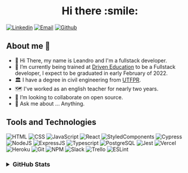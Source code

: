<h1 align="center">Hi there :smile: </h1>

[![Linkedin](https://img.shields.io/badge/LinkedIn-0077B5?style=for-the-badge&logo=linkedin&logoColor=white)](https://www.linkedin.com/in/leandrodcs)
[![Email](https://img.shields.io/badge/Gmail-D14836?style=for-the-badge&logo=gmail&logoColor=white)](mailto:eng.leandrodcs@gmail.com)
[![Github](https://img.shields.io/badge/GitHub-100000?style=for-the-badge&logo=github&logoColor=white)](https://github.com/leandrodcs)


## About me :speech_balloon:

- 👋 Hi There, my name is Leandro and I'm a fullstack developer.
- 🔭 I’m currently being trained at [Driven Education](https://www.driven.com.br/) to be a Fullstack developer, I expect to be graduated in early February of 2022.
- :classical_building: I have a degree in civil engineering from [UTFPR](http://www.utfpr.edu.br/).
- :world_map: I've worked as an english teacher for nearly two years.
- 👯 I’m looking to collaborate on open source.
- 💬 Ask me about ... Anything.

## Tools and Technologies

![HTML](https://img.shields.io/badge/HTML5-E34F26?style=for-the-badge&logo=html5&logoColor=white)
![CSS](https://img.shields.io/badge/CSS3-1572B6?style=for-the-badge&logo=css3&logoColor=white)
![JavaScript](https://img.shields.io/badge/JavaScript-323330?style=for-the-badge&logo=javascript&logoColor=F7DF1E)
![React](https://img.shields.io/badge/React-20232A?style=for-the-badge&logo=react&logoColor=61DAFB)
![StyledComponents](https://img.shields.io/badge/styled--components-DB7093?style=for-the-badge&logo=styled-components&logoColor=white)
![Cypress](https://img.shields.io/badge/Cypress-17202C?style=for-the-badge&logo=cypress&logoColor=white)
![NodeJS](https://img.shields.io/badge/Node.js-339933?style=for-the-badge&logo=nodedotjs&logoColor=white)
![ExpressJS](https://img.shields.io/badge/Express.js-000000?style=for-the-badge&logo=express&logoColor=white)
![Typescript](https://img.shields.io/badge/TypeScript-007ACC?style=for-the-badge&logo=typescript&logoColor=white)
![PostgreSQL](https://img.shields.io/badge/PostgreSQL-316192?style=for-the-badge&logo=postgresql&logoColor=white)
![Jest](https://img.shields.io/badge/Jest-C21325?style=for-the-badge&logo=jest&logoColor=white)
![Vercel](https://img.shields.io/badge/Vercel-000000?style=for-the-badge&logo=vercel&logoColor=white)
![Heroku](https://img.shields.io/badge/Heroku-430098?style=for-the-badge&logo=heroku&logoColor=white)
![Git](https://img.shields.io/badge/GIT-E44C30?style=for-the-badge&logo=git&logoColor=white)
![NPM](https://img.shields.io/badge/npm-CB3837?style=for-the-badge&logo=npm&logoColor=white)
![Slack](	https://img.shields.io/badge/Slack-4A154B?style=for-the-badge&logo=slack&logoColor=white)
![Trello](https://img.shields.io/badge/Trello-0052CC?style=for-the-badge&logo=trello&logoColor=white)
![ESLint](https://img.shields.io/badge/eslint-3A33D1?style=for-the-badge&logo=eslint&logoColor=white)
  
<h3>
    <details>
        <summary>GitHub Stats</summary>
        <img align="left" width="450" src="https://github-readme-stats.vercel.app/api?username=leandrodcs&show_icons=true&theme=cobalt&count_private=true&hide=stars,issues" />
        <img align="left" src="https://github-readme-stats.vercel.app/api/top-langs/?username=leandrodcs&layout=compact" />
    </details>
</h3>
